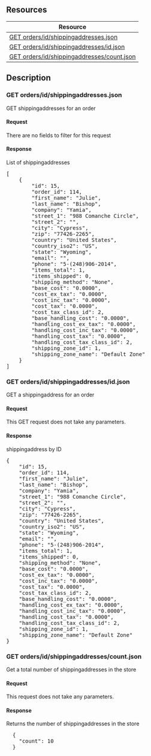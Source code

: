## Resources
<table class="table table-bordered ">
  <thead>
   <tr>
     <th>Resource</th>
   </tr>
 </thead>
 <tbody>
   <tr>
     <td><a href="#get-ordersidshippingaddressesjson">GET orders/id/shippingaddresses.json</a></td>
     
   </tr>
   <tr>
     <td><a href="#get-ordersidshippingaddressesidjson">GET orders/id/shippingaddresses/id.json</a></td>
     
   </tr>
   <tr>
     <td><a href="#get-ordersidshippingaddressescountjson">GET orders/id/shippingaddresses/count.json</a></td>
     
   </tr>
   
 </tbody>
</table>
   
## Description
### GET orders/id/shippingaddresses.json
GET shippingaddresses for an order

#### Request
There are no fields to filter for this request

#### Response
List of shippingaddresses
<pre>
[
    {
        "id": 15,
        "order_id": 114,
        "first_name": "Julie",
        "last_name": "Bishop",
        "company": "Yamia",
        "street_1": "988 Comanche Circle",
        "street_2": "",
        "city": "Cypress",
        "zip": "77426-2265",
        "country": "United States",
        "country_iso2": "US",
        "state": "Wyoming",
        "email": "",
        "phone": "5-(248)906-2014",
        "items_total": 1,
        "items_shipped": 0,
        "shipping_method": "None",
        "base_cost": "0.0000",
        "cost_ex_tax": "0.0000",
        "cost_inc_tax": "0.0000",
        "cost_tax": "0.0000",
        "cost_tax_class_id": 2,
        "base_handling_cost": "0.0000",
        "handling_cost_ex_tax": "0.0000",
        "handling_cost_inc_tax": "0.0000",
        "handling_cost_tax": "0.0000",
        "handling_cost_tax_class_id": 2,
        "shipping_zone_id": 1,
        "shipping_zone_name": "Default Zone"
    }
] 
</pre>


### GET orders/id/shippingaddresses/id.json
GET a shippingaddress for an order

#### Request
This GET request does not take any parameters.

#### Response
shippingaddress by ID
<pre>
{
    "id": 15,
    "order_id": 114,
    "first_name": "Julie",
    "last_name": "Bishop",
    "company": "Yamia",
    "street_1": "988 Comanche Circle",
    "street_2": "",
    "city": "Cypress",
    "zip": "77426-2265",
    "country": "United States",
    "country_iso2": "US",
    "state": "Wyoming",
    "email": "",
    "phone": "5-(248)906-2014",
    "items_total": 1,
    "items_shipped": 0,
    "shipping_method": "None",
    "base_cost": "0.0000",
    "cost_ex_tax": "0.0000",
    "cost_inc_tax": "0.0000",
    "cost_tax": "0.0000",
    "cost_tax_class_id": 2,
    "base_handling_cost": "0.0000",
    "handling_cost_ex_tax": "0.0000",
    "handling_cost_inc_tax": "0.0000",
    "handling_cost_tax": "0.0000",
    "handling_cost_tax_class_id": 2,
    "shipping_zone_id": 1,
    "shipping_zone_name": "Default Zone"
}
</pre>    


### GET orders/id/shippingaddresses/count.json
Get a total number of shippingaddresses in the store

#### Request
This request does not take any parameters.

#### Response
Returns the number of shippingaddresses in the store 
<pre>
  {
    "count": 10
  }
</pre>
